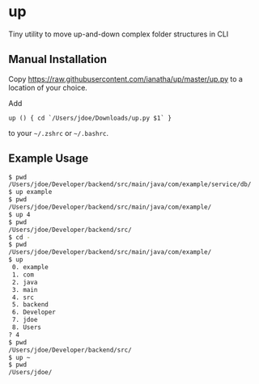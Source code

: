 # up
Tiny utility to move up-and-down complex folder structures in CLI

## Manual Installation

Copy https://raw.githubusercontent.com/ianatha/up/master/up.py to a location of your choice.

Add
```
up () { cd `/Users/jdoe/Downloads/up.py $1` }
```
to your `~/.zshrc` or `~/.bashrc`.

## Example Usage

```bash
$ pwd
/Users/jdoe/Developer/backend/src/main/java/com/example/service/db/
$ up example
$ pwd
/Users/jdoe/Developer/backend/src/main/java/com/example/
$ up 4
$ pwd
/Users/jdoe/Developer/backend/src/
$ cd -
$ pwd
/Users/jdoe/Developer/backend/src/main/java/com/example/
$ up
 0. example
 1. com
 2. java
 3. main
 4. src
 5. backend
 6. Developer
 7. jdoe
 8. Users
? 4
$ pwd
/Users/jdoe/Developer/backend/src/
$ up ~
$ pwd
/Users/jdoe/
```